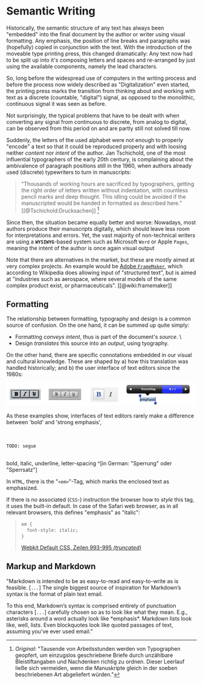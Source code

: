 
<!-- 

TODO:
- explain document structure (from Manual)
- examples of markups? HTML, La

narative: 
- we need structured text. 
- html and latex are too hard
 and media-specific!
- ok, then markdown
  - from web
  - extensions for elements
- publication structure: papermill config

- semantic vs. style 

-->


# Semantic Writing

Historically, the semantic structure of any text has always been "embedded" into the final document by the author or writer using visual formatting. 
Any emphasis, the position of line breaks and paragraphs was (hopefully) copied in conjunction with the text.
With the introduction of the moveable type printing press, this changed dramatically:
Any text now had to be split up into it's composing letters and spaces and re-arranged by just using the available components,
namely the lead characters.

So, long before the widespread use of computers in the writing process and before the process now widely described as "Digitalization" even started,
the printing press marks the transition from thinking about and working with text as a discrete (countable, "digital") signal, 
as opposed to the monolithic, continuous signal it was seen as before.

Not surprisingly, the typical problems that have to be dealt with when converting any signal from continuous to discrete, from analog to digital, can be observed from this period on and are partly still not solved till now.

Suddenly, the letters of the used alphabet were not enough to properly "encode" a text so that it could be reproduced properly and with loosing neither *content* nor *intent* of the author. Jan Tschichold, one of the most influential typographers of the early 20th century, is complaining about the ambivalence of paragraph positions still in the 1960, when authors already used (discrete) typewriters to turn in manuscripts:

> "Thousands of working hours are sacrificed by typographers,
> getting the right order of letters written without indentation,
> with countless pencil marks and deep thought.
> This idling could be avoided if the manuscripted would be
> handed in formatted as described here." [[@Tschichold:Drucksachen]] [^fn-tschicholdparagraphs]

[^fn-tschicholdparagraphs]: *Original:* "Tausende von Arbeitsstunden werden von Typographen geopfert, 
um einzugslos geschriebene Briefe durch unzählbare Bleistiftangaben
und Nachdenken richtig zu ordnen.
Dieser Leerlauf ließe sich vermeiden, wenn die Manuskripte gleich
in der soeben beschriebenen Art abgeliefert würden."



Since then, the situation became equally better and worse: 
Nowadays, most authors produce their manuscripts digitally, which should leave less room for interpretations and errors.
Yet, the vast majority of non-technical writers are using a **`WYSIWYG`**-based system such as Microsoft `Word` or Apple `Pages`, meaning the intent of the author is once again visual output 

Note that there are alternatives in the market, but these are mostly aimed at very complex projects.
An example would be [Adobe `FrameMaker`](https://en.wikipedia.org/wiki/Adobe_Framemaker), which according to Wikipedia does allowing input of "structured text", but is aimed at "industries such as aerospace, where several models of the same complex product exist, or pharmaceuticals". [[@wiki:framemaker]]


## Formatting

<!-- narrative:
- historic connotations - traditional way to stylize intend (partly cause of the confusion)
- ex: the intent is *emphasize*
   - the "default" style is an *italic* font variant
   - historically also underlining has been used
   - in a web browser, this can be taken quite literally: -->

The relationship between formatting, typography and design 
is a common source of confusion. 
On the one hand, it can be summed up quite simply:

* Formatting *conveys intent*, thus is part of the document's *source*. \
* Design *translates* this source into an *output*, using tyography.

On the other hand, there are specific connotations embedded in our visual and cultural knowledge.
These are shaped by a) how this translation was handled historically; and b) the user interface of text editors since the 1980s:

![Bold/Italic buttons. From left to right: Microsoft Word 2.0 (1989); Apple Pages (2009); WordPress (2012); Apple iOS 6 (2012) ](../_images/bold-italic-buttons.png)

As these examples show, interfaces of text editors rarely make a difference between 'bold' and 'strong emphasis', 

````{.edit}


TODO: segue


````

bold, italic, underline, letter-spacing ^[in German: "Sperrung" oder "Sperrsatz"]
   
In `HTML`, there is the "`<em>`"-Tag,
which marks the enclosed text as emphasized. 

If there is no associated (`CSS`-) instruction the browser how to  *style* this tag, it uses the built-in default. 
In case of the Safari web browser, as in all relevant browsers, this defines "emphasis" as "italic":

> ```
> em {
>   font-style: italic;
> }
> ``` 
> 
> [Webkit Default CSS, Zeilen 993-995 *(truncated)*](https://github.com/WebKit/webkit/blob/453a7eab8e40608be3cbcf29c59137606f1bf4d7/Source/WebCore/css/html.css#L993-L995)



## Markup and Markdown

"Markdown is intended to be as easy-to-read and easy-to-write as is feasible. [`...`] 
The single biggest source of inspiration for Markdown’s syntax is the format of plain text email.

To this end, Markdown’s syntax is comprised entirely of punctuation characters [`...`] carefully chosen so as to look like what they mean. 
E.g., asterisks around a word actually look like \*emphasis\*. Markdown lists look like, well, lists. Even blockquotes look like quoted passages of text, assuming you’ve ever used email."

